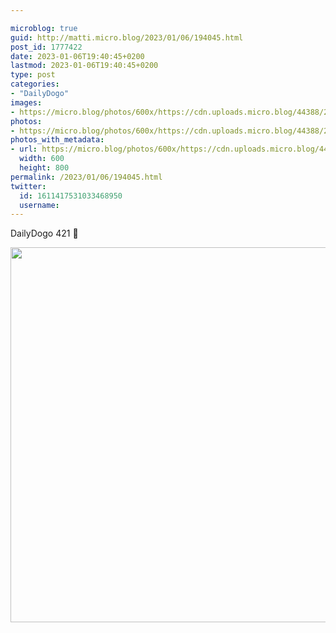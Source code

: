 ```yaml
---

microblog: true
guid: http://matti.micro.blog/2023/01/06/194045.html
post_id: 1777422
date: 2023-01-06T19:40:45+0200
lastmod: 2023-01-06T19:40:45+0200
type: post
categories:
- "DailyDogo"
images:
- https://micro.blog/photos/600x/https://cdn.uploads.micro.blog/44388/2023/137b5fee63.jpg
photos:
- https://micro.blog/photos/600x/https://cdn.uploads.micro.blog/44388/2023/137b5fee63.jpg
photos_with_metadata:
- url: https://micro.blog/photos/600x/https://cdn.uploads.micro.blog/44388/2023/137b5fee63.jpg
  width: 600
  height: 800
permalink: /2023/01/06/194045.html
twitter:
  id: 1611417531033468950
  username:
---
```

DailyDogo 421 🐶

<img src="https://micro.blog/photos/600x/https://blog.martin-haehnel.de/uploads/2023/137b5fee63.jpg" width="600" alt="" />
